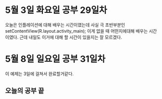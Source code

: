 # 5월 3일 화요일 공부 29일차 
오늘은 인플레이션에 대해 배우는 시간이였는데 사실 극 초반부분인 setContentView(R.layout.activity_main); 이게 없을 때 어떤지에대해 배우는 시간이였다. 근데 내일도 이거에 대해 할 시간이 있을지는 
잘 모르겠다.
# 5월 8일 일요일 공부 31일차
이 예제는 3일에 걸쳐서 완료할거같다.
## 오늘의 공부 끝  

